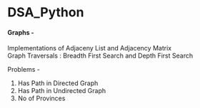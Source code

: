 # DSA_Python

#### **Graphs** - <br>
Implementations of Adjaceny List and Adjacency Matrix <br>
Graph Traversals : Breadth First Search and Depth First Search <br>

Problems -
1. Has Path in Directed Graph
2. Has Path in Undirected Graph
3. No of Provinces

